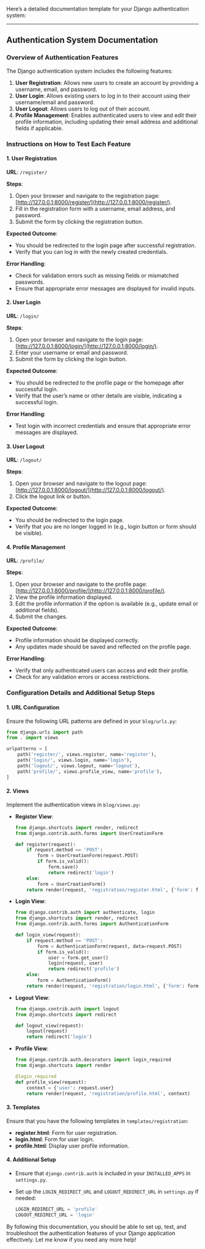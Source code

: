 Here’s a detailed documentation template for your Django authentication system:

---

## Authentication System Documentation

### Overview of Authentication Features

The Django authentication system includes the following features:

1. **User Registration**: Allows new users to create an account by providing a username, email, and password.
2. **User Login**: Allows existing users to log in to their account using their username/email and password.
3. **User Logout**: Allows users to log out of their account.
4. **Profile Management**: Enables authenticated users to view and edit their profile information, including updating their email address and additional fields if applicable.

### Instructions on How to Test Each Feature

#### 1. User Registration

**URL**: `/register/`

**Steps**:
1. Open your browser and navigate to the registration page: [http://127.0.0.1:8000/register/](http://127.0.0.1:8000/register/).
2. Fill in the registration form with a username, email address, and password.
3. Submit the form by clicking the registration button.

**Expected Outcome**:
- You should be redirected to the login page after successful registration.
- Verify that you can log in with the newly created credentials.

**Error Handling**:
- Check for validation errors such as missing fields or mismatched passwords.
- Ensure that appropriate error messages are displayed for invalid inputs.

#### 2. User Login

**URL**: `/login/`

**Steps**:
1. Open your browser and navigate to the login page: [http://127.0.0.1:8000/login/](http://127.0.0.1:8000/login/).
2. Enter your username or email and password.
3. Submit the form by clicking the login button.

**Expected Outcome**:
- You should be redirected to the profile page or the homepage after successful login.
- Verify that the user’s name or other details are visible, indicating a successful login.

**Error Handling**:
- Test login with incorrect credentials and ensure that appropriate error messages are displayed.

#### 3. User Logout

**URL**: `/logout/`

**Steps**:
1. Open your browser and navigate to the logout page: [http://127.0.0.1:8000/logout/](http://127.0.0.1:8000/logout/).
2. Click the logout link or button.

**Expected Outcome**:
- You should be redirected to the login page.
- Verify that you are no longer logged in (e.g., login button or form should be visible).

#### 4. Profile Management

**URL**: `/profile/`

**Steps**:
1. Open your browser and navigate to the profile page: [http://127.0.0.1:8000/profile/](http://127.0.0.1:8000/profile/).
2. View the profile information displayed.
3. Edit the profile information if the option is available (e.g., update email or additional fields).
4. Submit the changes.

**Expected Outcome**:
- Profile information should be displayed correctly.
- Any updates made should be saved and reflected on the profile page.

**Error Handling**:
- Verify that only authenticated users can access and edit their profile.
- Check for any validation errors or access restrictions.

### Configuration Details and Additional Setup Steps

#### 1. URL Configuration

Ensure the following URL patterns are defined in your `blog/urls.py`:

```python
from django.urls import path
from . import views

urlpatterns = [
    path('register/', views.register, name='register'),
    path('login/', views.login, name='login'),
    path('logout/', views.logout, name='logout'),
    path('profile/', views.profile_view, name='profile'),
]
```

#### 2. Views

Implement the authentication views in `blog/views.py`:

- **Register View**:
  ```python
  from django.shortcuts import render, redirect
  from django.contrib.auth.forms import UserCreationForm

  def register(request):
      if request.method == 'POST':
          form = UserCreationForm(request.POST)
          if form.is_valid():
              form.save()
              return redirect('login')
      else:
          form = UserCreationForm()
      return render(request, 'registration/register.html', {'form': form})
  ```

- **Login View**:
  ```python
  from django.contrib.auth import authenticate, login
  from django.shortcuts import render, redirect
  from django.contrib.auth.forms import AuthenticationForm

  def login_view(request):
      if request.method == 'POST':
          form = AuthenticationForm(request, data=request.POST)
          if form.is_valid():
              user = form.get_user()
              login(request, user)
              return redirect('profile')
      else:
          form = AuthenticationForm()
      return render(request, 'registration/login.html', {'form': form})
  ```

- **Logout View**:
  ```python
  from django.contrib.auth import logout
  from django.shortcuts import redirect

  def logout_view(request):
      logout(request)
      return redirect('login')
  ```

- **Profile View**:
  ```python
  from django.contrib.auth.decorators import login_required
  from django.shortcuts import render

  @login_required
  def profile_view(request):
      context = {'user': request.user}
      return render(request, 'registration/profile.html', context)
  ```

#### 3. Templates

Ensure that you have the following templates in `templates/registration`:

- **register.html**: Form for user registration.
- **login.html**: Form for user login.
- **profile.html**: Display user profile information.

#### 4. Additional Setup

- Ensure that `django.contrib.auth` is included in your `INSTALLED_APPS` in `settings.py`.
- Set up the `LOGIN_REDIRECT_URL` and `LOGOUT_REDIRECT_URL` in `settings.py` if needed:

  ```python
  LOGIN_REDIRECT_URL = 'profile'
  LOGOUT_REDIRECT_URL = 'login'
  ```

By following this documentation, you should be able to set up, test, and troubleshoot the authentication features of your Django application effectively. Let me know if you need any more help!
